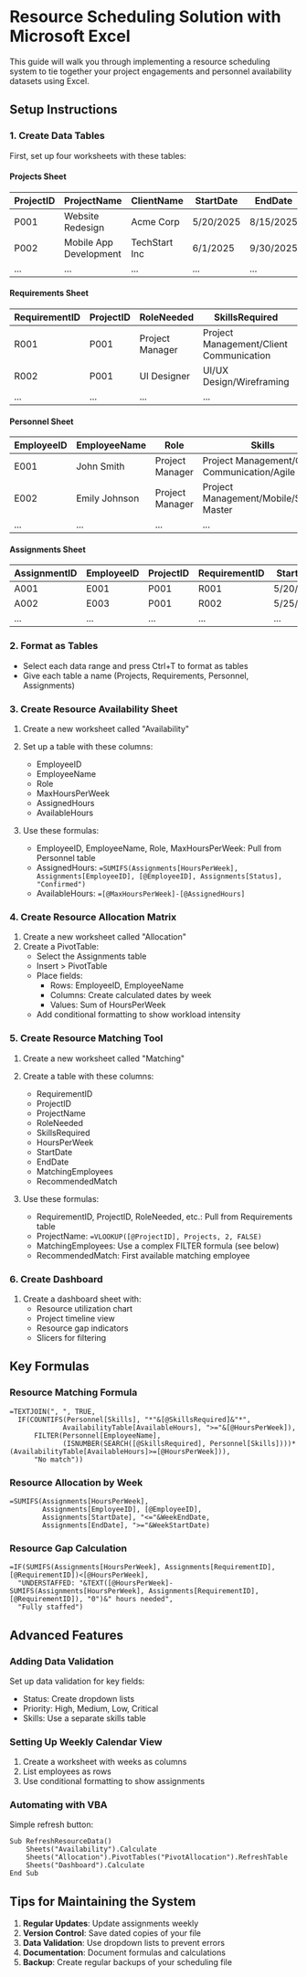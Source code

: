 # Resource Scheduling Solution with Microsoft Excel

This guide will walk you through implementing a resource scheduling system to tie together your project engagements and personnel availability datasets using Excel.

## Setup Instructions

### 1. Create Data Tables
First, set up four worksheets with these tables:

#### Projects Sheet
| ProjectID | ProjectName | ClientName | StartDate | EndDate | Status | PriorityLevel |
|-----------|------------|------------|-----------|---------|--------|--------------|
| P001 | Website Redesign | Acme Corp | 5/20/2025 | 8/15/2025 | Active | High |
| P002 | Mobile App Development | TechStart Inc | 6/1/2025 | 9/30/2025 | Active | Medium |
| ... | ... | ... | ... | ... | ... | ... |

#### Requirements Sheet
| RequirementID | ProjectID | RoleNeeded | SkillsRequired | HoursPerWeek | StartDate | EndDate |
|--------------|-----------|------------|---------------|--------------|-----------|---------|
| R001 | P001 | Project Manager | Project Management/Client Communication | 20 | 5/20/2025 | 8/15/2025 |
| R002 | P001 | UI Designer | UI/UX Design/Wireframing | 30 | 5/25/2025 | 7/10/2025 |
| ... | ... | ... | ... | ... | ... | ... |

#### Personnel Sheet
| EmployeeID | EmployeeName | Role | Skills | MaxHoursPerWeek | CostRate | Location |
|------------|--------------|------|--------|----------------|----------|----------|
| E001 | John Smith | Project Manager | Project Management/Client Communication/Agile | 40 | 125 | HQ |
| E002 | Emily Johnson | Project Manager | Project Management/Mobile/Scrum Master | 40 | 130 | HQ |
| ... | ... | ... | ... | ... | ... | ... |

#### Assignments Sheet
| AssignmentID | EmployeeID | ProjectID | RequirementID | StartDate | EndDate | HoursPerWeek | Status |
|--------------|------------|-----------|--------------|-----------|---------|--------------|--------|
| A001 | E001 | P001 | R001 | 5/20/2025 | 8/15/2025 | 20 | Confirmed |
| A002 | E003 | P001 | R002 | 5/25/2025 | 7/10/2025 | 30 | Confirmed |
| ... | ... | ... | ... | ... | ... | ... | ... |

### 2. Format as Tables
- Select each data range and press Ctrl+T to format as tables
- Give each table a name (Projects, Requirements, Personnel, Assignments)

### 3. Create Resource Availability Sheet

1. Create a new worksheet called "Availability"
2. Set up a table with these columns:
   - EmployeeID
   - EmployeeName
   - Role
   - MaxHoursPerWeek
   - AssignedHours
   - AvailableHours

3. Use these formulas:
   - EmployeeID, EmployeeName, Role, MaxHoursPerWeek: Pull from Personnel table
   - AssignedHours: `=SUMIFS(Assignments[HoursPerWeek], Assignments[EmployeeID], [@EmployeeID], Assignments[Status], "Confirmed")`
   - AvailableHours: `=[@MaxHoursPerWeek]-[@AssignedHours]`

### 4. Create Resource Allocation Matrix

1. Create a new worksheet called "Allocation"
2. Create a PivotTable:
   - Select the Assignments table
   - Insert > PivotTable
   - Place fields:
     - Rows: EmployeeID, EmployeeName
     - Columns: Create calculated dates by week
     - Values: Sum of HoursPerWeek
   - Add conditional formatting to show workload intensity

### 5. Create Resource Matching Tool

1. Create a new worksheet called "Matching"
2. Create a table with these columns:
   - RequirementID
   - ProjectID
   - ProjectName
   - RoleNeeded
   - SkillsRequired
   - HoursPerWeek
   - StartDate
   - EndDate
   - MatchingEmployees
   - RecommendedMatch

3. Use these formulas:
   - RequirementID, ProjectID, RoleNeeded, etc.: Pull from Requirements table
   - ProjectName: `=VLOOKUP([@ProjectID], Projects, 2, FALSE)`
   - MatchingEmployees: Use a complex FILTER formula (see below)
   - RecommendedMatch: First available matching employee

### 6. Create Dashboard

1. Create a dashboard sheet with:
   - Resource utilization chart
   - Project timeline view
   - Resource gap indicators
   - Slicers for filtering

## Key Formulas

### Resource Matching Formula
```
=TEXTJOIN(", ", TRUE, 
  IF(COUNTIFS(Personnel[Skills], "*"&[@SkillsRequired]&"*", 
             AvailabilityTable[AvailableHours], ">="&[@HoursPerWeek]), 
      FILTER(Personnel[EmployeeName], 
             (ISNUMBER(SEARCH([@SkillsRequired], Personnel[Skills])))*(AvailabilityTable[AvailableHours]>=[@HoursPerWeek])),
      "No match"))
```

### Resource Allocation by Week
```
=SUMIFS(Assignments[HoursPerWeek], 
        Assignments[EmployeeID], [@EmployeeID], 
        Assignments[StartDate], "<="&WeekEndDate, 
        Assignments[EndDate], ">="&WeekStartDate)
```

### Resource Gap Calculation
```
=IF(SUMIFS(Assignments[HoursPerWeek], Assignments[RequirementID], [@RequirementID])<[@HoursPerWeek],
  "UNDERSTAFFED: "&TEXT([@HoursPerWeek]-SUMIFS(Assignments[HoursPerWeek], Assignments[RequirementID], [@RequirementID]), "0")&" hours needed",
  "Fully staffed")
```

## Advanced Features

### Adding Data Validation
Set up data validation for key fields:
- Status: Create dropdown lists
- Priority: High, Medium, Low, Critical
- Skills: Use a separate skills table

### Setting Up Weekly Calendar View
1. Create a worksheet with weeks as columns
2. List employees as rows
3. Use conditional formatting to show assignments

### Automating with VBA
Simple refresh button:
```vba
Sub RefreshResourceData()
    Sheets("Availability").Calculate
    Sheets("Allocation").PivotTables("PivotAllocation").RefreshTable
    Sheets("Dashboard").Calculate
End Sub
```

## Tips for Maintaining the System

1. **Regular Updates**: Update assignments weekly
2. **Version Control**: Save dated copies of your file
3. **Data Validation**: Use dropdown lists to prevent errors
4. **Documentation**: Document formulas and calculations
5. **Backup**: Create regular backups of your scheduling file
